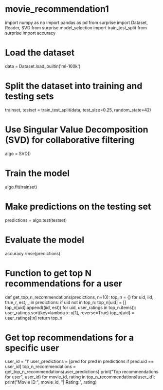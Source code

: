 # movie_recommendation1
import numpy as np
import pandas as pd
from surprise import Dataset, Reader, SVD
from surprise.model_selection import train_test_split
from surprise import accuracy

# Load the dataset
data = Dataset.load_builtin('ml-100k')

# Split the dataset into training and testing sets
trainset, testset = train_test_split(data, test_size=0.25, random_state=42)

# Use Singular Value Decomposition (SVD) for collaborative filtering
algo = SVD()

# Train the model
algo.fit(trainset)

# Make predictions on the testing set
predictions = algo.test(testset)

# Evaluate the model
accuracy.rmse(predictions)

# Function to get top N recommendations for a user
def get_top_n_recommendations(predictions, n=10):
    top_n = {}
    for uid, iid, true_r, est, _ in predictions:
        if uid not in top_n:
            top_n[uid] = []
        top_n[uid].append((iid, est))
    for uid, user_ratings in top_n.items():
        user_ratings.sort(key=lambda x: x[1], reverse=True)
        top_n[uid] = user_ratings[:n]
    return top_n

# Get top recommendations for a specific user
user_id = '1'
user_predictions = [pred for pred in predictions if pred.uid == user_id]
top_n_recommendations = get_top_n_recommendations(user_predictions)
print("Top recommendations for user", user_id)
for movie_id, rating in top_n_recommendations[user_id]:
    print("Movie ID:", movie_id, "| Rating:", rating)
